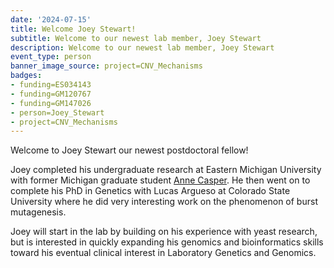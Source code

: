 ```yaml
---
date: '2024-07-15'
title: Welcome Joey Stewart!
subtitle: Welcome to our newest lab member, Joey Stewart
description: Welcome to our newest lab member, Joey Stewart
event_type: person
banner_image_source: project=CNV_Mechanisms
badges:
- funding=ES034143
- funding=GM120767
- funding=GM147026
- person=Joey_Stewart
- project=CNV_Mechanisms
---
```


Welcome to Joey Stewart our newest postdoctoral fellow!

Joey completed his undergraduate research at Eastern Michigan University with 
former Michigan graduate student 
[Anne Casper](https://www.emich.edu/biology/faculty/a-casper.php). He then 
went on to complete his PhD in Genetics with Lucas Argueso at 
Colorado State University where he did very interesting work on the 
phenomenon of burst mutagenesis. 

Joey will start in the lab by building on his experience with yeast research,
but is interested in quickly expanding his genomics and bioinformatics skills
toward his eventual clinical interest in Laboratory Genetics and Genomics.


